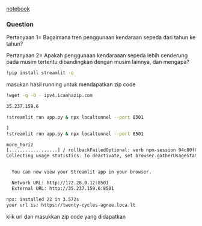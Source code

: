 [notebook](https://github.com/liyue-com/bike-sharing-dataset/blob/main/Proyek%20Analisis%20data/Salinan_dari_Proyek_Analisis_Data.ipynb) 

### Question
Pertanyaan 1= Bagaimana tren penggunaan kendaraan sepeda dari tahun ke tahun?

Pertanyaan 2= Apakah penggunaan kendaraaan sepeda lebih cenderung pada musim tertentu dibandingkan dengan musim lainnya, dan mengapa?



```bash
!pip install streamlit -q
```
masukan hasil running untuk mendapatkan zip code

```bash
!wget -q -O - ipv4.icanhazip.com
```
```bash
35.237.159.6
```
```bash
!streamlit run app.py & npx localtunnel --port 8501
```
```bash
]
!streamlit run app.py & npx localtunnel --port 8501

more_horiz
[..................] / rollbackFailedOptional: verb npm-session 94c80f8939b5df3
Collecting usage statistics. To deactivate, set browser.gatherUsageStats to False.


  You can now view your Streamlit app in your browser.

  Network URL: http://172.28.0.12:8501
  External URL: http://35.237.159.6:8501

npx: installed 22 in 3.572s
your url is: https://twenty-cycles-agree.loca.lt
```

klik url dan masukkan zip code yang didapatkan

